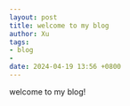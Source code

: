 ```yaml
---
layout: post
title: welcome to my blog
author: Xu
tags:
- blog
- 
date: 2024-04-19 13:56 +0800
---
```

welcome to my blog!
